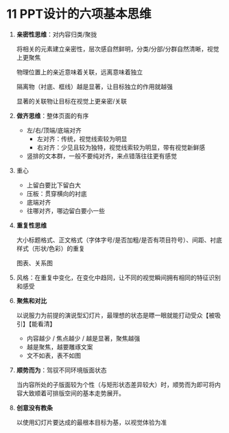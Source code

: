 # 11  PPT设计的六项基本思维

1. **亲密性思维**：对内容归类/聚拢

   将相关的元素建立亲密性，层次感自然鲜明，分类/分部/分群自然清晰，视觉上更聚焦

   物理位置上的亲近意味着关联，远离意味着独立

   隔离物（衬底、框线）越是显著，让目标独立的作用就越强

   显著的关联物让目标在视觉上更亲密/关联

2. **做齐思维**：整体页面的有序

   - 左/右/顶端/底端对齐
     - 左对齐：传统，视觉线索较为明显
     - 右对齐：少见且较为独特，视觉线索较为明显，带有视觉新鲜感
   - 竖排的文本群，一般不要纯对齐，来点错落往往更有感觉

3. 重心

   - 上留白要比下留白大
   - 压板：贯穿横向的衬底
   - 底端对齐
   - 往哪对齐，哪边留白要小一些

4. **重复性思维**

   大小标题格式、正文格式（字体字号/是否加粗/是否有项目符号）、间距、衬底样式（形状/色彩）的重复

   图表、关系图

5. 风格：在重复中变化，在变化中趋同，让不同的视觉瞬间拥有相同的特征识别和感受

6. **聚焦和对比**

   以说服力为前提的演说型幻灯片，最理想的状态是瞟一眼就能打动受众【被吸引】【能看清】

   - 内容越少 / 焦点越少 / 越是显著，聚焦越强
   - 越是聚焦，越要雕琢文案
   - 文不如表，表不如图

7. **顺势而为**：驾驭不同环境版面状态

   当内容所处的子版面较为个性（与矩形状态差异较大）时，顺势而为即可将内容大致顺着可排版空间的基本走势展开。

8. **创意没有教条**

   以使用幻灯片要达成的最根本目标为基，以视觉体验为准
